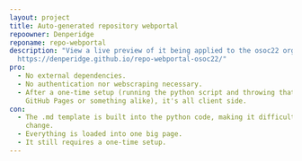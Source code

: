 ```yaml
---
layout: project
title: Auto-generated repository webportal
repoowner: Denperidge
reponame: repo-webportal
description: "View a live preview of it being applied to the osoc22 org:
  https://denperidge.github.io/repo-webportal-osoc22/"
pro:
  - No external dependencies.
  - No authentication nor webscraping necessary.
  - After a one-time setup (running the python script and throwing that onto
    GitHub Pages or something alike), it's all client side.
con:
  - The .md template is built into the python code, making it difficult to
    change.
  - Everything is loaded into one big page.
  - It still requires a one-time setup.
---
```

